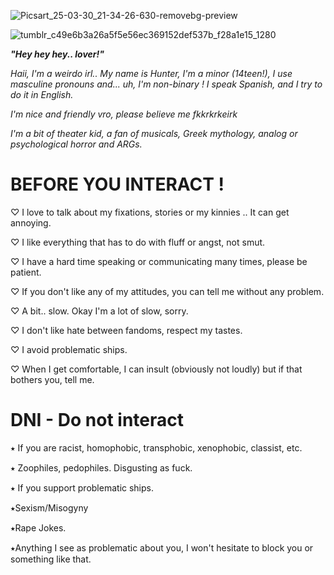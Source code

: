 
![Picsart_25-03-30_21-34-26-630-removebg-preview](https://github.com/user-attachments/assets/c4ac7053-ba89-4211-a612-c869fcce4094)


![tumblr_c49e6b3a26a5f5e56ec369152def537b_f28a1e15_1280](https://github.com/user-attachments/assets/31bc92e3-8cf0-4b0e-a472-d8adb532a44b)

  
***"Hey hey hey.. lover!"***

 *Haii, I'm a weirdo irl.. My name is Hunter, I'm a minor (14teen!), I use masculine pronouns and... uh, I'm non-binary ! I speak Spanish, and I try to do it in English.*

*I'm nice and friendly vro, please believe me fkkrkrkeirk*

*I'm a bit of theater kid, a fan of musicals, Greek mythology, analog or psychological horror and ARGs.*

# BEFORE YOU INTERACT !

♡ I love to talk about my fixations, stories or my kinnies .. It can get annoying.

♡ I like everything that has to do with fluff or angst, not smut.

♡ I have a hard time speaking or communicating many times, please be patient.

♡ If you don't like any of my attitudes, you can tell me without any problem.

♡ A bit.. slow. Okay I'm a lot of slow, sorry.

♡ I don't like hate between fandoms, respect my tastes.
  
♡ I avoid problematic ships.

♡ When I get comfortable, I can insult (obviously not loudly) but if that bothers you, tell me.

# DNI - Do not interact

⭑ If you are racist, homophobic, transphobic, xenophobic, classist, etc.
 
⭑ Zoophiles, pedophiles. Disgusting as fuck.
  
⭑ If you support problematic ships.

⭑Sexism/Misogyny

⭑Rape Jokes.

⭑Anything I see as problematic about you, I won't hesitate to block you or something like that.
